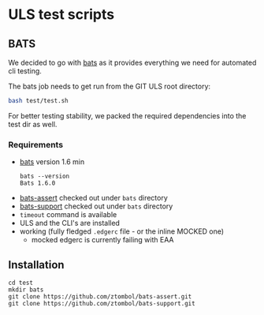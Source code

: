 # ULS test scripts

## BATS

We decided to go with [bats](https://bats-core.readthedocs.io/en/stable/) as it provides everything we need for automated cli testing.

The bats job needs to get run from the GIT ULS root directory:
```bash
bash test/test.sh
```
For better testing stability, we packed the required dependencies into the test dir as well.

### Requirements

- [bats](https://bats-core.readthedocs.io/en/stable/) version 1.6 min
  ```
  bats --version
  Bats 1.6.0
  ```
- [bats-assert](https://github.com/ztombol/bats-assert.git) checked out under `bats` directory
- [bats-support](https://github.com/ztombol/bats-support.git) checked out under `bats` directory
- `timeout` command is available
- ULS and the CLI's are installed
- working (fully fledged `.edgerc` file - or the inline MOCKED one) 
  - mocked edgerc is currently failing with EAA


## Installation

```
cd test
mkdir bats
git clone https://github.com/ztombol/bats-assert.git
git clone https://github.com/ztombol/bats-support.git
```
